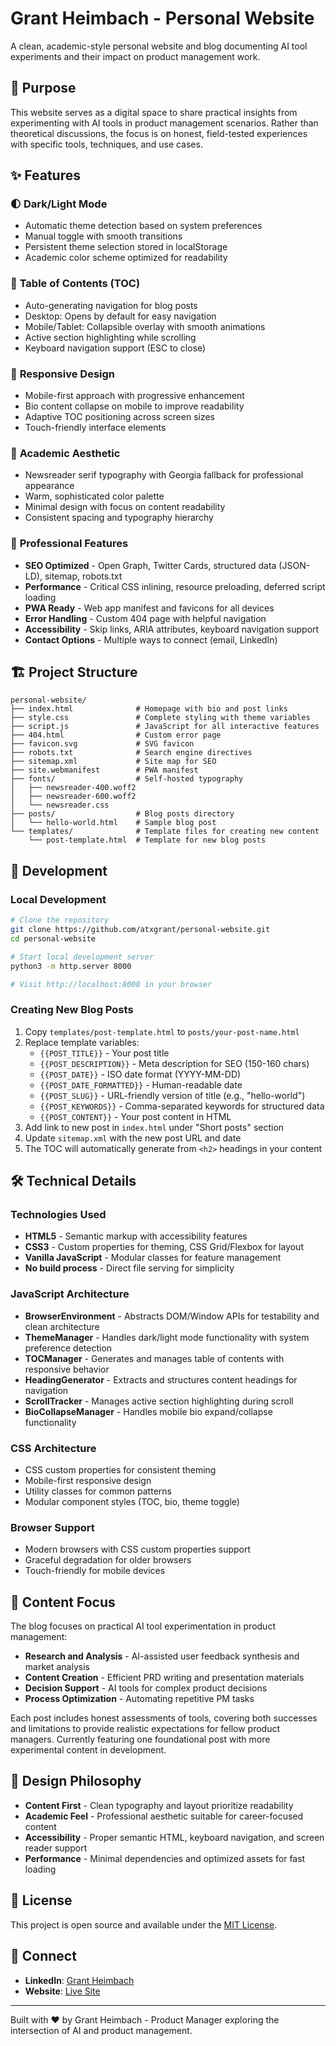 # Grant Heimbach - Personal Website

A clean, academic-style personal website and blog documenting AI tool experiments and their impact on product management work.

## 🎯 Purpose

This website serves as a digital space to share practical insights from experimenting with AI tools in product management scenarios. Rather than theoretical discussions, the focus is on honest, field-tested experiences with specific tools, techniques, and use cases.

## ✨ Features

### 🌓 **Dark/Light Mode**
- Automatic theme detection based on system preferences
- Manual toggle with smooth transitions
- Persistent theme selection stored in localStorage
- Academic color scheme optimized for readability

### 📑 **Table of Contents (TOC)**
- Auto-generating navigation for blog posts
- Desktop: Opens by default for easy navigation
- Mobile/Tablet: Collapsible overlay with smooth animations
- Active section highlighting while scrolling
- Keyboard navigation support (ESC to close)

### 📱 **Responsive Design**
- Mobile-first approach with progressive enhancement
- Bio content collapse on mobile to improve readability
- Adaptive TOC positioning across screen sizes
- Touch-friendly interface elements

### 🎨 **Academic Aesthetic**
- Newsreader serif typography with Georgia fallback for professional appearance
- Warm, sophisticated color palette
- Minimal design with focus on content readability
- Consistent spacing and typography hierarchy

### 🚀 **Professional Features**
- **SEO Optimized** - Open Graph, Twitter Cards, structured data (JSON-LD), sitemap, robots.txt
- **Performance** - Critical CSS inlining, resource preloading, deferred script loading
- **PWA Ready** - Web app manifest and favicons for all devices
- **Error Handling** - Custom 404 page with helpful navigation
- **Accessibility** - Skip links, ARIA attributes, keyboard navigation support
- **Contact Options** - Multiple ways to connect (email, LinkedIn)

## 🏗️ Project Structure

```
personal-website/
├── index.html              # Homepage with bio and post links
├── style.css               # Complete styling with theme variables
├── script.js               # JavaScript for all interactive features
├── 404.html                # Custom error page
├── favicon.svg             # SVG favicon
├── robots.txt              # Search engine directives
├── sitemap.xml             # Site map for SEO
├── site.webmanifest        # PWA manifest
├── fonts/                  # Self-hosted typography
│   ├── newsreader-400.woff2
│   ├── newsreader-600.woff2
│   └── newsreader.css
├── posts/                  # Blog posts directory
│   └── hello-world.html    # Sample blog post
└── templates/              # Template files for creating new content
    └── post-template.html  # Template for new blog posts
```

## 🚀 Development

### Local Development
```bash
# Clone the repository
git clone https://github.com/atxgrant/personal-website.git
cd personal-website

# Start local development server
python3 -m http.server 8000

# Visit http://localhost:8000 in your browser
```

### Creating New Blog Posts
1. Copy `templates/post-template.html` to `posts/your-post-name.html`
2. Replace template variables:
   - `{{POST_TITLE}}` - Your post title
   - `{{POST_DESCRIPTION}}` - Meta description for SEO (150-160 chars)
   - `{{POST_DATE}}` - ISO date format (YYYY-MM-DD)
   - `{{POST_DATE_FORMATTED}}` - Human-readable date
   - `{{POST_SLUG}}` - URL-friendly version of title (e.g., "hello-world")
   - `{{POST_KEYWORDS}}` - Comma-separated keywords for structured data
   - `{{POST_CONTENT}}` - Your post content in HTML
3. Add link to new post in `index.html` under "Short posts" section
4. Update `sitemap.xml` with the new post URL and date
5. The TOC will automatically generate from `<h2>` headings in your content

## 🛠️ Technical Details

### Technologies Used
- **HTML5** - Semantic markup with accessibility features
- **CSS3** - Custom properties for theming, CSS Grid/Flexbox for layout
- **Vanilla JavaScript** - Modular classes for feature management
- **No build process** - Direct file serving for simplicity

### JavaScript Architecture
- **BrowserEnvironment** - Abstracts DOM/Window APIs for testability and clean architecture
- **ThemeManager** - Handles dark/light mode functionality with system preference detection
- **TOCManager** - Generates and manages table of contents with responsive behavior
- **HeadingGenerator** - Extracts and structures content headings for navigation
- **ScrollTracker** - Manages active section highlighting during scroll
- **BioCollapseManager** - Handles mobile bio expand/collapse functionality

### CSS Architecture
- CSS custom properties for consistent theming
- Mobile-first responsive design
- Utility classes for common patterns
- Modular component styles (TOC, bio, theme toggle)

### Browser Support
- Modern browsers with CSS custom properties support
- Graceful degradation for older browsers
- Touch-friendly for mobile devices

## 📝 Content Focus

The blog focuses on practical AI tool experimentation in product management:

- **Research and Analysis** - AI-assisted user feedback synthesis and market analysis
- **Content Creation** - Efficient PRD writing and presentation materials
- **Decision Support** - AI tools for complex product decisions
- **Process Optimization** - Automating repetitive PM tasks

Each post includes honest assessments of tools, covering both successes and limitations to provide realistic expectations for fellow product managers. Currently featuring one foundational post with more experimental content in development.

## 🎨 Design Philosophy

- **Content First** - Clean typography and layout prioritize readability
- **Academic Feel** - Professional aesthetic suitable for career-focused content
- **Accessibility** - Proper semantic HTML, keyboard navigation, and screen reader support
- **Performance** - Minimal dependencies and optimized assets for fast loading

## 📄 License

This project is open source and available under the [MIT License](LICENSE).

## 🤝 Connect

- **LinkedIn**: [Grant Heimbach](https://www.linkedin.com/in/grantheimbach/)
- **Website**: [Live Site](https://atxgrant.github.io/personal-website/)

---

Built with ❤️ by Grant Heimbach - Product Manager exploring the intersection of AI and product management.